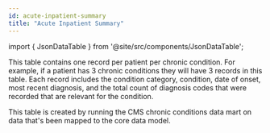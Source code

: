 ```yaml
---
id: acute-inpatient-summary
title: "Acute Inpatient Summary"
---
```


import { JsonDataTable } from '@site/src/components/JsonDataTable';

This table contains one record per patient per chronic condition.  For example, if a patient has 3 chronic conditions they will have 3 records in this table.  Each record includes the condition category, condition, date of onset, most recent diagnosis, and the total count of diagnosis codes that were recorded that are relevant for the condition.

This table is created by running the CMS chronic conditions data mart on data that's been mapped to the core data model.

<JsonDataTable  jsonPath="nodes.model\.the_tuva_project\.acute_inpatient__summary.columns" />
